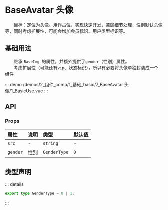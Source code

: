 # BaseAvatar 头像

&emsp;&emsp;目标：定位为头像。用作占位，实现快速开发，兼顾细节处理，性别默认头像等，同时考虑扩展性，可能会增加会员标识、用户类型标识等。
## 基础用法

&emsp;&emsp;继承 `BaseImg `的属性，并额外提供了`gender`（性别）属性。  
&emsp;&emsp;考虑扩展性（可能还有`vip`、状态标识），所以有必要将头像单独封装成一个组件

::: demo 
/demos/2_组件_comp/1_基础_basic/7_BaseAvatar 头像/1_BasicUse.vue
:::


## API 

### Props

|属性|说明|类型|默认值|
|:---|:---|:---|:---|
|`src`|-|`string`|-|
|`gender`|性别|`GenderType`|`0`|


## 类型声明

::: details


``` ts
export type GenderType = 0 | 1;
```

:::  

